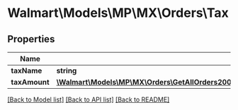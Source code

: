 # Walmart\Models\MP\MX\Orders\Tax

## Properties

Name | Type | Description | Notes
------------ | ------------- | ------------- | -------------
**taxName** | **string** |  | [optional]
**taxAmount** | [**\Walmart\Models\MP\MX\Orders\GetAllOrders200ResponseOrderInnerOrderLinesInnerChargesInnerChargeAmount**](GetAllOrders200ResponseOrderInnerOrderLinesInnerChargesInnerChargeAmount.md) |  | [optional]


[[Back to Model list]](./) [[Back to API list]](../../../../../README.md#supported-apis) [[Back to README]](../../../../../README.md)
